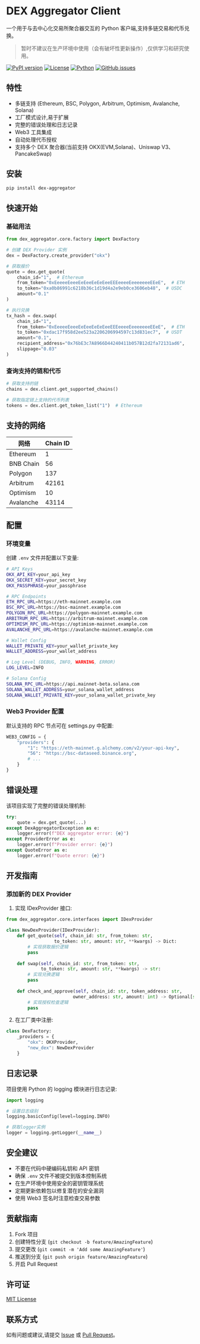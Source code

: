 # DEX Aggregator Client

一个用于与去中心化交易所聚合器交互的 Python 客户端,支持多链交易和代币兑换。

> 暂时不建议在生产环境中使用（会有破坏性更新操作）,仅供学习和研究使用。

[![PyPI version](https://badge.fury.io/py/dex-aggregator.svg)](https://badge.fury.io/py/dex-aggregator)
[![License](https://img.shields.io/badge/License-MIT-blue.svg)](LICENSE)
[![Python](https://img.shields.io/badge/python-3.6%2B-blue)](https://www.python.org/downloads/)
[![GitHub issues](https://img.shields.io/github/issues/hedeqiang/python_dex_aggregator)](https://github.com/hedeqiang/python_dex_aggregator/issues)

## 特性

- 多链支持 (Ethereum, BSC, Polygon, Arbitrum, Optimism, Avalanche, Solana)
- 工厂模式设计,易于扩展
- 完整的错误处理和日志记录
- Web3 工具集成
- 自动处理代币授权
- 支持多个 DEX 聚合器(当前支持 OKX(EVM,Solana)、Uniswap V3、PancakeSwap)

## 安装

```bash
pip install dex-aggregator
```

## 快速开始

### 基础用法

```python
from dex_aggregator.core.factory import DexFactory

# 创建 DEX Provider 实例
dex = DexFactory.create_provider("okx")

# 获取报价
quote = dex.get_quote(
    chain_id="1",  # Ethereum
    from_token="0xEeeeeEeeeEeEeeEeEeEeeEEEeeeeEeeeeeeeEEeE",  # ETH
    to_token="0xa0b86991c6218b36c1d19d4a2e9eb0ce3606eb48",  # USDC
    amount="0.1"
)

# 执行兑换
tx_hash = dex.swap(
    chain_id="1",
    from_token="0xEeeeeEeeeEeEeeEeEeEeeEEEeeeeEeeeeeeeEEeE",  # ETH
    to_token="0xdac17f958d2ee523a2206206994597c13d831ec7",  # USDT
    amount="0.1",
    recipient_address="0x76bE3c7A8966D44240411b057B12d2fa72131ad6",
    slippage="0.03"
)
```

### 查询支持的链和代币

```python
# 获取支持的链
chains = dex.client.get_supported_chains()

# 获取指定链上支持的代币列表
tokens = dex.client.get_token_list("1")  # Ethereum
```

## 支持的网络

| 网络 | Chain ID |
|------|----------|
| Ethereum | 1 |
| BNB Chain | 56 |
| Polygon | 137 |
| Arbitrum | 42161 |
| Optimism | 10 |
| Avalanche | 43114 |

## 配置

### 环境变量

创建 `.env` 文件并配置以下变量:

```bash
# API Keys
OKX_API_KEY=your_api_key
OKX_SECRET_KEY=your_secret_key
OKX_PASSPHRASE=your_passphrase

# RPC Endpoints
ETH_RPC_URL=https://eth-mainnet.example.com
BSC_RPC_URL=https://bsc-mainnet.example.com
POLYGON_RPC_URL=https://polygon-mainnet.example.com
ARBITRUM_RPC_URL=https://arbitrum-mainnet.example.com
OPTIMISM_RPC_URL=https://optimism-mainnet.example.com
AVALANCHE_RPC_URL=https://avalanche-mainnet.example.com

# Wallet Config
WALLET_PRIVATE_KEY=your_wallet_private_key
WALLET_ADDRESS=your_wallet_address

# Log Level (DEBUG, INFO, WARNING, ERROR)
LOG_LEVEL=INFO

# Solana Config
SOLANA_RPC_URL=https://api.mainnet-beta.solana.com
SOLANA_WALLET_ADDRESS=your_solana_wallet_address
SOLANA_WALLET_PRIVATE_KEY=your_solana_wallet_private_key
```

### Web3 Provider 配置

默认支持的 RPC 节点可在 settings.py 中配置:

```python
WEB3_CONFIG = {
    "providers": {
        "1": "https://eth-mainnet.g.alchemy.com/v2/your-api-key",
        "56": "https://bsc-dataseed.binance.org",
        # ...
    }
}
```

## 错误处理

该项目实现了完整的错误处理机制:

```python
try:
    quote = dex.get_quote(...)
except DexAggregatorException as e:
    logger.error(f"DEX aggregator error: {e}")
except ProviderError as e:
    logger.error(f"Provider error: {e}")
except QuoteError as e:
    logger.error(f"Quote error: {e}")
```

## 开发指南

### 添加新的 DEX Provider

1. 实现 IDexProvider 接口:

```python
from dex_aggregator.core.interfaces import IDexProvider

class NewDexProvider(IDexProvider):
    def get_quote(self, chain_id: str, from_token: str, 
                  to_token: str, amount: str, **kwargs) -> Dict:
        # 实现获取报价逻辑
        pass
        
    def swap(self, chain_id: str, from_token: str,
             to_token: str, amount: str, **kwargs) -> str:
        # 实现兑换逻辑
        pass
        
    def check_and_approve(self, chain_id: str, token_address: str, 
                         owner_address: str, amount: int) -> Optional[str]:
        # 实现授权检查逻辑
        pass
```

2. 在工厂类中注册:

```python
class DexFactory:
    _providers = {
        "okx": OKXProvider,
        "new_dex": NewDexProvider
    }
```

## 日志记录

项目使用 Python 的 logging 模块进行日志记录:

```python
import logging

# 设置日志级别
logging.basicConfig(level=logging.INFO)

# 获取logger实例
logger = logging.getLogger(__name__)
```

## 安全建议

- 不要在代码中硬编码私钥和 API 密钥
- 确保 `.env` 文件不被提交到版本控制系统
- 在生产环境中使用安全的密钥管理系统
- 定期更新依赖包以修复潜在的安全漏洞
- 使用 Web3 签名时注意检查交易参数

## 贡献指南

1. Fork 项目
2. 创建特性分支 (`git checkout -b feature/AmazingFeature`)
3. 提交更改 (`git commit -m 'Add some AmazingFeature'`)
4. 推送到分支 (`git push origin feature/AmazingFeature`)
5. 开启 Pull Request

## 许可证

[MIT License](LICENSE)

## 联系方式

如有问题或建议,请提交 [Issue](https://github.com/hedeqiang/python_dex_aggregator/issues) 或 [Pull Request](https://github.com/hedeqiang/python_dex_aggregator/pulls)。

